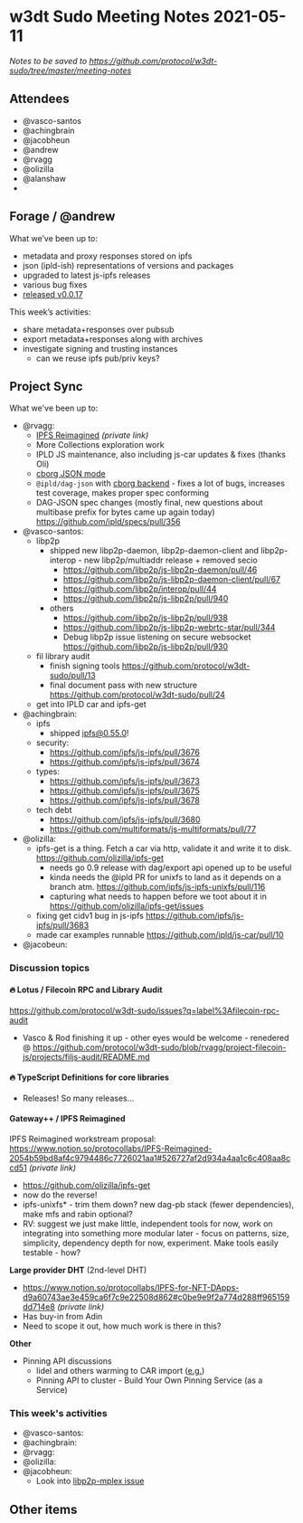 # w3dt Sudo Meeting Notes 2021-05-11

_Notes to be saved to <https://github.com/protocol/w3dt-sudo/tree/master/meeting-notes>_

## Attendees

 * @vasco-santos
 * @achingbrain
 * @jacobheun
 * @andrew
 * @rvagg
 * @olizilla
 * @alanshaw
 * <ADD YOUR NAME HERE>

## Forage / @andrew

What we’ve been up to:

- metadata and proxy responses stored on ipfs
- json (ipld-ish) representations of versions and packages
- upgraded to latest js-ipfs releases
- various bug fixes
- [released v0.0.17](https://github.com/foragepm/forage/releases/tag/v0.0.17)

This week’s activities:

- share metadata+responses over pubsub
- export metadata+responses along with archives
- investigate signing and trusting instances
    - can we reuse ipfs pub/priv keys?

## Project Sync

What we've been up to:

 * @rvagg:
     * [IPFS Reimagined](https://www.notion.so/protocollabs/Log-352c210aef4843c28d1fa785bbd222cd#dd65e08dcef44ebaaa562a27ef11da58) *(private link)*
     * More Collections exploration work
     * IPLD JS maintenance, also including js-car updates & fixes (thanks Oli)
     * [cborg JSON mode](https://github.com/rvagg/cborg/pull/4)
     * `@ipld/dag-json` with [cborg backend](https://github.com/ipld/js-dag-json/pull/35) - fixes a lot of bugs, increases test coverage, makes proper spec conforming
     * DAG-JSON spec changes (mostly final, new questions about multibase prefix for bytes came up again today) https://github.com/ipld/specs/pull/356
 * @vasco-santos:
     * libp2p
         * shipped new libp2p-daemon, libp2p-daemon-client and libp2p-interop - new libp2p/multiaddr release + removed secio
             * https://github.com/libp2p/js-libp2p-daemon/pull/46
             * https://github.com/libp2p/js-libp2p-daemon-client/pull/67
             * https://github.com/libp2p/interop/pull/44
             * https://github.com/libp2p/js-libp2p/pull/940
         * others
             * https://github.com/libp2p/js-libp2p/pull/938
             * https://github.com/libp2p/js-libp2p-webrtc-star/pull/344
             * Debug libp2p issue listening on secure websocket https://github.com/libp2p/js-libp2p/pull/930
     * fil library audit
         * finish signing tools https://github.com/protocol/w3dt-sudo/pull/13
         * final document pass with new structure https://github.com/protocol/w3dt-sudo/pull/24
     * get into IPLD car and ipfs-get
 * @achingbrain:
     * ipfs
         - shipped ipfs@0.55.0!
     - security:
         - https://github.com/ipfs/js-ipfs/pull/3676
         - https://github.com/ipfs/js-ipfs/pull/3674
     - types:
         - https://github.com/ipfs/js-ipfs/pull/3673
         - https://github.com/ipfs/js-ipfs/pull/3675
         - https://github.com/ipfs/js-ipfs/pull/3678
     - tech debt
         - https://github.com/ipfs/js-ipfs/pull/3680
         - https://github.com/multiformats/js-multiformats/pull/77
 * @olizilla:
     - ipfs-get is a thing. Fetch a car via http, validate it and write it to disk. https://github.com/olizilla/ipfs-get
         - needs go 0.9 release with dag/export api opened up to be useful
         - kinda needs the @ipld PR for unixfs to land as it depends on a branch atm. https://github.com/ipfs/js-ipfs-unixfs/pull/116
         - capturing what needs to happen before we toot about it in https://github.com/olizilla/ipfs-get/issues
     - fixing get cidv1 bug in js-ipfs https://github.com/ipfs/js-ipfs/pull/3683
     - made car examples runnable https://github.com/ipld/js-car/pull/10
 * @jacobeun:

### Discussion topics

#### 🔥 Lotus / Filecoin RPC and Library Audit

https://github.com/protocol/w3dt-sudo/issues?q=label%3Afilecoin-rpc-audit

* Vasco & Rod finishing it up - other eyes would be welcome - renedered @ https://github.com/protocol/w3dt-sudo/blob/rvagg/project-filecoin-js/projects/filjs-audit/README.md

#### 🔥 TypeScript Definitions for core libraries

* Releases! So many releases...

#### Gateway++ / IPFS Reimagined

IPFS Reimagined workstream proposal: https://www.notion.so/protocollabs/IPFS-Reimagined-2054b59bd8af4c9794486c7726021aa1#526727af2d934a4aa1c6c408aa8ccd51 *(private link)*

* https://github.com/olizilla/ipfs-get
* now do the reverse!
* ipfs-unixfs* - trim them down? new dag-pb stack (fewer dependencies), make mfs and rabin optional?
* RV: suggest we just make little, independent tools for now, work on integrating into something more modular later - focus on patterns, size, simplicity, dependency depth for now, experiment. Make tools easily testable - how?

**Large provider DHT** (2nd-level DHT)

* https://www.notion.so/protocollabs/IPFS-for-NFT-DApps-d9a60743ae3e459ca6f7c9e22508d862#c0be9e9f2a774d288ff965159dd714e8  *(private link)*
* Has buy-in from Adin
* Need to scope it out, how much work is there in this?

**Other**

* Pinning API discussions
    - lidel and others warming to CAR import ([e.g.](https://github.com/ipfs/pinning-services-api-spec/issues/73#issuecomment-837546271))
    - Pinning API to cluster - Build Your Own Pinning Service (as a Service)

### This week's activities

 * @vasco-santos:
 * @achingbrain:
 * @rvagg:
 * @olizilla:
 * @jacobheun:
     * Look into [libp2p-mplex issue](https://github.com/libp2p/js-libp2p-mplex/pull/122)

## Other items



